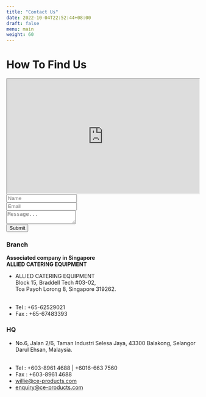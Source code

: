 ```yaml
---
title: "Contact Us"
date: 2022-10-04T22:52:44+08:00
draft: false
menu: main
weight: 60
---
```


<div class="pages contactus">
    <div class="container">
        <h1>How To Find Us</h1>
        <div class="map">
            <iframe width="100%" height="300px" src="https://www.google.com/maps/embed?pb=!1m18!1m12!1m3!1d3984.2730844269927!2d101.74179751461729!3d3.0211437977998337!2m3!1f0!2f0!3f0!3m2!1i1024!2i768!4f13.1!3m3!1m2!1s0x31cdcada5651a991%3A0x6b8a00094821dc2c!2s6%2C+Jalan+2%2F6%2C+Taman+Industri+Selesa+Jaya%2C+43300+Seri+Kembangan%2C+Selangor!5e0!3m2!1sen!2smy!4v1503040685033" allowfullscreen></iframe>
        </div>
        <div class="row">
            <div class="col-md-6 py-3">
                <form action="https://docs.google.com/forms/d/e/1FAIpQLSekOB0A_-GmgmPvEfzvroPMCSvp4A0Q-vi11PUx2u57C-yRkg/formResponse" method="post" target="hidden_iframe">
                    <div class="form-outline mb-4">
                      <input type="text" id="form4Example1" class="form-control" placeholder="Name" name="entry.1103772503" required/>
                    </div>
                    <div class="form-outline mb-4">
                      <input type="email" id="form4Example2" class="form-control" placeholder="Email" name="entry.1045781291" required/>
                    </div>
                    <div class="form-outline mb-4">
                      <textarea class="form-control" id="form4Example3" placeholder="Message..." name="entry.839337160"></textarea>
                    </div>
                    <button type="submit" class="btn btn-primary btn-block mb-4">Submit</button>
                </form>
            </div>
            <div class="col-md-6">
                <div class="row">
                    <div class="col-md-6 py-3">
                        <h3>Branch</h3>
                        <p id="singapore">
                            <b>Associated company in Singapore<br>ALLIED CATERING EQUIPMENT</b>
                        </p>
                        <ul class="list-unstyled">
                            <li>
                                <span class="bi bi-geo-alt-fill"></span>
                                <p>
                                    ALLIED CATERING EQUIPMENT<br>
                                    Block 15, Braddell Tech #03-02,<br>
                                    Toa Payoh Lorong 8, Singapore 319262.
                                </p>
                            </li>
                            <br>
                            <li><span class="bi bi-telephone-fill"></span> Tel : +65-62529021 </li>
                            <li><span class="fa-solid fa-fax"></span> Fax : +65-67483393</li>
                        </ul>
                    </div>
                    <div class="col-md-6 py-3">
                        <h3>HQ</h3>
                        <ul class="list-unstyled">
                            <li>
                                <span class="bi bi-geo-alt-fill"></span>
                                <p>
                                    No.6, Jalan 2/6, Taman Industri Selesa Jaya, 43300 Balakong, Selangor Darul Ehsan, Malaysia.
                                </p>
                            </li>
                            <br>
                            <li><span class="bi bi-telephone-fill"></span> Tel : +603-8961 4688 | +6016-663 7560</li>
                            <li><span class="fa-solid fa-fax"></span> Fax : +603-8961 4688</li>
                            <li><span class="bi bi-envelope-fill"></span>
                                <a href="mailto:willie@ce-products.com">willie@ce-products.com</a>
                            </li>
                            <li><span class="bi bi-envelope-fill"></span>
                                <a href="mailto:enquiry@ce-products.com">enquiry@ce-products.com</a>
                            </li>
                        </ul>
                    </div>
                </div>
            </div>
        </div>
    </div>
</div>

